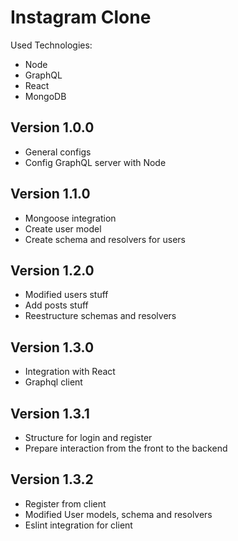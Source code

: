 # Instagram Clone
Used Technologies:
  * Node
  * GraphQL
  * React
  * MongoDB

## Version 1.0.0
* General configs
* Config GraphQL server with Node

## Version 1.1.0
* Mongoose integration
* Create user model
* Create schema and resolvers for users

## Version 1.2.0
* Modified users stuff
* Add posts stuff
* Reestructure schemas and resolvers

## Version 1.3.0
* Integration with React
* Graphql client

## Version 1.3.1
* Structure for login and register
* Prepare interaction from the front to the backend

## Version 1.3.2
* Register from client
* Modified User models, schema and resolvers
* Eslint integration for client
